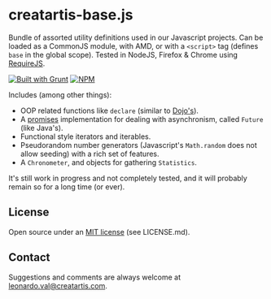 ﻿creatartis-base.js
==================

Bundle of assorted utility definitions used in our Javascript projects. Can be loaded as a CommonJS module, with AMD, or with a `<script>` tag (defines `base` in the global scope). Tested in NodeJS, Firefox & Chrome using [RequireJS](http://requirejs.org/).

[![Built with Grunt](https://cdn.gruntjs.com/builtwith.png)](http://gruntjs.com/) [![NPM](https://nodei.co/npm/creatartis-base.png?mini=true)](https://www.npmjs.com/package/creatartis-base)

Includes (among other things):

* OOP related functions like `declare` (similar to [Dojo's](http://dojotoolkit.org/reference-guide/dojo/_base/declare.html)).
* A [promises](http://en.wikipedia.org/wiki/Futures_and_promises) implementation for dealing with asynchronism, called `Future` (like Java's).
* Functional style iterators and iterables.
* Pseudorandom number generators (Javascript's `Math.random` does not allow seeding) with a rich set of features.
* A `Chronometer`, and objects for gathering `Statistics`.

It's still work in progress and not completely tested, and it will probably remain so for a long time (or ever).  

## License

Open source under an [MIT license](LICENSE.md) (see LICENSE.md).

## Contact

Suggestions and comments are always welcome at [leonardo.val@creatartis.com](mailto:leonardo.val@creatartis.com).